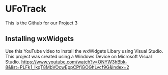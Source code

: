 <H1> UFoTrack </h1>
This is the Github for our Project 3
<h2> Installing wxWidgets </h2>

Use this YouTube video to install the wxWidgets Libary using Visual Studio. This project was created using a Windows Device on Microsoft Visual Studio.
https://www.youtube.com/watch?v=ONYW3hBbk-8&list=PLFk1_lkqT8MbVOcwEppCPfjGOGhLvcf9G&index=2

